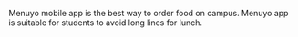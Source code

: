 Menuyo mobile app is the best way to order food on campus.
Menuyo app is suitable for students to avoid long lines for lunch. 
